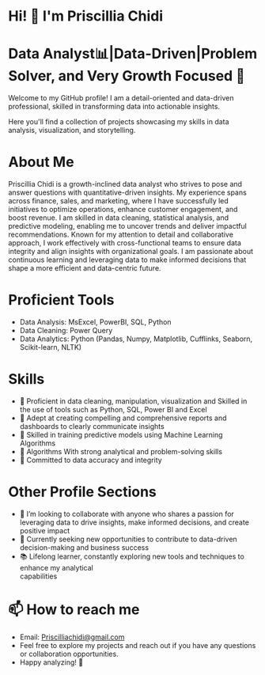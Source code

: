 # Hi! 👋 I'm Priscillia Chidi

# Data Analyst📊|Data-Driven|Problem Solver, and Very Growth Focused 🚀

Welcome to my GitHub profile! I am a detail-oriented and data-driven professional, skilled in transforming data into actionable insights. 

Here you'll find a collection of projects showcasing my skills in data analysis, visualization, and storytelling.

# About Me

Priscillia Chidi is a growth-inclined data analyst who strives to pose and answer questions with quantitative-driven insights.
My experience spans across finance, sales, and marketing, where I have successfully led initiatives to optimize operations, enhance customer engagement, and boost revenue.
I am skilled in data cleaning, statistical analysis, and predictive modeling, enabling me to uncover trends and deliver impactful recommendations. Known for my attention to detail and collaborative approach, I work effectively with cross-functional teams to ensure data integrity and align insights with organizational goals. I am passionate about continuous learning and leveraging data to make informed decisions that shape a more efficient and data-centric future.

# Proficient Tools
- Data Analysis: MsExcel, PowerBI, SQL, Python
- Data Cleaning: Power Query
- Data Analytics: Python (Pandas, Numpy, Matplotlib, Cufflinks, Seaborn, Scikit-learn, NLTK)

#  Skills
- 🌱 Proficient in data cleaning, manipulation, visualization and  Skilled in the use of tools such as Python, SQL, Power BI and Excel
- 🌱 Adept at creating compelling and comprehensive reports and dashboards to clearly communicate insights
- 🌱 Skilled in training predictive models using Machine Learning Algorithms  
- 🌱 Algorithms With strong analytical and problem-solving skills
- 🌱 Committed to data accuracy and integrity

# Other Profile Sections
- 💞️ I’m looking to collaborate with anyone who shares a passion for leveraging data to drive 
       insights, make informed decisions, and create positive impact 
- 💼 Currently seeking new opportunities to contribute to data-driven decision-making and
        business success 
- 📚 Lifelong learner, constantly exploring new tools and techniques to enhance my analytical  
  capabilities
  
# 📫 How to reach me 
-	Email: Priscilliachidi@gmail.com
-	Feel free to explore my projects and reach out if you have any questions or collaboration opportunities.
-	Happy analyzing! 🚀



<!---
PriscyC/PriscyC is a ✨ special ✨ repository because its `README.md` (this file) appears on your GitHub profile.
You can click the Preview link to take a look at your changes.
--->
